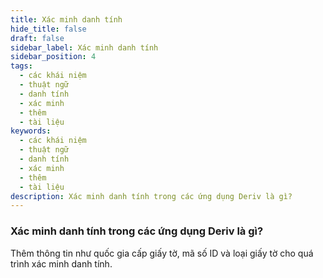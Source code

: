 ```yaml
---
title: Xác minh danh tính
hide_title: false
draft: false
sidebar_label: Xác minh danh tính
sidebar_position: 4
tags:
  - các khái niệm
  - thuật ngữ
  - danh tính
  - xác minh
  - thêm
  - tài liệu
keywords:
  - các khái niệm
  - thuật ngữ
  - danh tính
  - xác minh
  - thêm
  - tài liệu
description: Xác minh danh tính trong các ứng dụng Deriv là gì?
---
```


### Xác minh danh tính trong các ứng dụng Deriv là gì?

Thêm thông tin như quốc gia cấp giấy tờ, mã số ID và loại giấy tờ cho quá trình xác minh danh tính.
